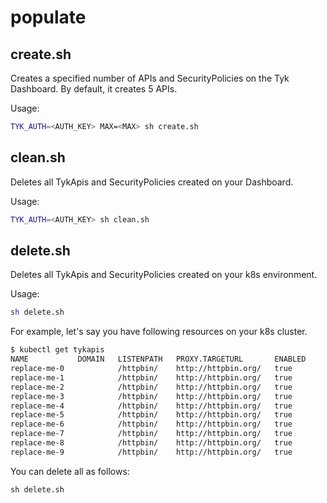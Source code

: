 # populate

## create.sh
Creates a specified number of APIs and SecurityPolicies on the Tyk Dashboard. By default, it creates 5 APIs.

Usage:
```bash
TYK_AUTH=<AUTH_KEY> MAX=<MAX> sh create.sh
```

## clean.sh

Deletes all TykApis and SecurityPolicies created on your Dashboard.

Usage: 
```bash
TYK_AUTH=<AUTH_KEY> sh clean.sh
```

## delete.sh

Deletes all TykApis and SecurityPolicies created on your k8s environment.

Usage: 
```bash
sh delete.sh
```

For example, let's say you have following resources on your k8s cluster.

```bash
$ kubectl get tykapis
NAME           DOMAIN   LISTENPATH   PROXY.TARGETURL       ENABLED
replace-me-0            /httpbin/    http://httpbin.org/   true
replace-me-1            /httpbin/    http://httpbin.org/   true
replace-me-2            /httpbin/    http://httpbin.org/   true
replace-me-3            /httpbin/    http://httpbin.org/   true
replace-me-4            /httpbin/    http://httpbin.org/   true
replace-me-5            /httpbin/    http://httpbin.org/   true
replace-me-6            /httpbin/    http://httpbin.org/   true
replace-me-7            /httpbin/    http://httpbin.org/   true
replace-me-8            /httpbin/    http://httpbin.org/   true
replace-me-9            /httpbin/    http://httpbin.org/   true
```

You can delete all as follows:
```
sh delete.sh
```